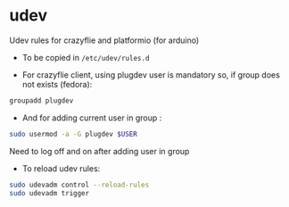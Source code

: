 # udev
Udev rules for crazyflie and platformio (for arduino)  

- To be copied in `/etc/udev/rules.d`  

- For crazyflie client, using plugdev user is mandatory so, if group does not exists (fedora):
```sh
groupadd plugdev
```

- And for adding current user in group :
```sh
sudo usermod -a -G plugdev $USER
```
Need to log off and on after adding user in group

- To reload udev rules:
```sh
sudo udevadm control --reload-rules
sudo udevadm trigger
```
